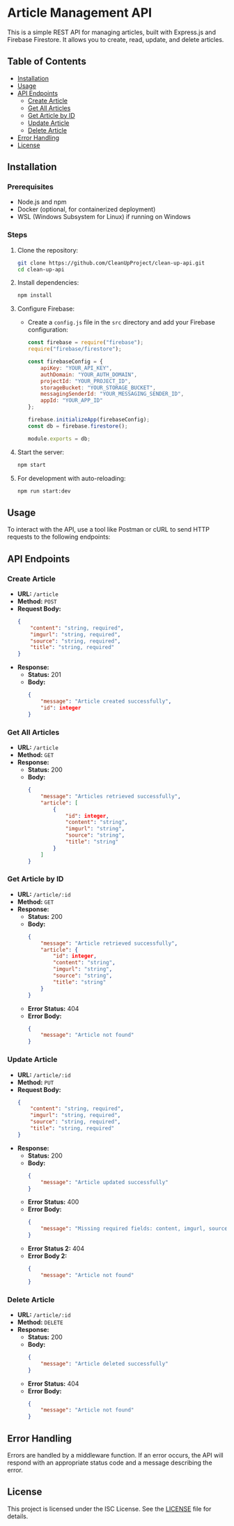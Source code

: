 # Article Management API

This is a simple REST API for managing articles, built with Express.js and Firebase Firestore. It allows you to create, read, update, and delete articles.

## Table of Contents
- [Installation](#installation)
- [Usage](#usage)
- [API Endpoints](#api-endpoints)
  - [Create Article](#create-article)
  - [Get All Articles](#get-all-articles)
  - [Get Article by ID](#get-article-by-id)
  - [Update Article](#update-article)
  - [Delete Article](#delete-article)
- [Error Handling](#error-handling)
- [License](#license)

## Installation

### Prerequisites
- Node.js and npm
- Docker (optional, for containerized deployment)
- WSL (Windows Subsystem for Linux) if running on Windows

### Steps
1. Clone the repository:
    ```sh
    git clone https://github.com/CleanUpProject/clean-up-api.git
    cd clean-up-api
    ```

2. Install dependencies:
    ```sh
    npm install
    ```

3. Configure Firebase:
    - Create a `config.js` file in the `src` directory and add your Firebase configuration:
        ```javascript
        const firebase = require("firebase");
        require("firebase/firestore");

        const firebaseConfig = {
            apiKey: "YOUR_API_KEY",
            authDomain: "YOUR_AUTH_DOMAIN",
            projectId: "YOUR_PROJECT_ID",
            storageBucket: "YOUR_STORAGE_BUCKET",
            messagingSenderId: "YOUR_MESSAGING_SENDER_ID",
            appId: "YOUR_APP_ID"
        };

        firebase.initializeApp(firebaseConfig);
        const db = firebase.firestore();

        module.exports = db;
        ```

4. Start the server:
    ```sh
    npm start
    ```

5. For development with auto-reloading:
    ```sh
    npm run start:dev
    ```

## Usage

To interact with the API, use a tool like Postman or cURL to send HTTP requests to the following endpoints:

## API Endpoints

### Create Article
- **URL:** `/article`
- **Method:** `POST`
- **Request Body:**
    ```json
    {
        "content": "string, required",
        "imgurl": "string, required",
        "source": "string, required",
        "title": "string, required"
    }
    ```
- **Response:**
    - **Status:** 201
    - **Body:**
        ```json
        {
            "message": "Article created successfully",
            "id": integer
        }
        ```

### Get All Articles
- **URL:** `/article`
- **Method:** `GET`
- **Response:**
    - **Status:** 200
    - **Body:**
        ```json
        {
            "message": "Articles retrieved successfully",
            "article": [
                {
                    "id": integer,
                    "content": "string",
                    "imgurl": "string",
                    "source": "string",
                    "title": "string"
                }
            ]
        }
        ```

### Get Article by ID
- **URL:** `/article/:id`
- **Method:** `GET`
- **Response:**
    - **Status:** 200
    - **Body:**
        ```json
        {
            "message": "Article retrieved successfully",
            "article": {
                "id": integer,
                "content": "string",
                "imgurl": "string",
                "source": "string",
                "title": "string"
            }
        }
        ```
    - **Error Status:** 404
    - **Error Body:**
        ```json
        {
            "message": "Article not found"
        }
        ```

### Update Article
- **URL:** `/article/:id`
- **Method:** `PUT`
- **Request Body:**
    ```json
    {
        "content": "string, required",
        "imgurl": "string, required",
        "source": "string, required",
        "title": "string, required"
    }
    ```
- **Response:**
    - **Status:** 200
    - **Body:**
        ```json
        {
            "message": "Article updated successfully"
        }
        ```
    - **Error Status:** 400
    - **Error Body:**
        ```json
        {
            "message": "Missing required fields: content, imgurl, source, title"
        }
        ```
    - **Error Status 2:** 404
    - **Error Body 2:**
        ```json
        {
            "message": "Article not found"
        }
        ```

### Delete Article
- **URL:** `/article/:id`
- **Method:** `DELETE`
- **Response:**
    - **Status:** 200
    - **Body:**
        ```json
        {
            "message": "Article deleted successfully"
        }
        ```
    - **Error Status:** 404
    - **Error Body:**
        ```json
        {
            "message": "Article not found"
        }
        ```

## Error Handling
Errors are handled by a middleware function. If an error occurs, the API will respond with an appropriate status code and a message describing the error.

## License
This project is licensed under the ISC License. See the [LICENSE](LICENSE) file for details.
